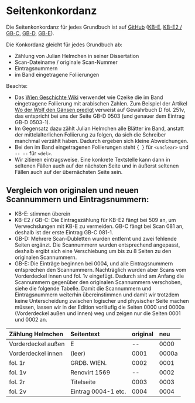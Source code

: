 # Seitenkonkordanz

Die Seitenkonkordanz für jedes Grundbuch ist auf [GitHub](https://github.com/medieval-vienna/gesamt/tree/main/konkordanz) 
([KB-E](https://github.com/medieval-vienna/gesamt/blob/main/konkordanz/Konkordanz%20-%20KB-E.csv), 
[KB-E2 / GB-C](https://github.com/medieval-vienna/gesamt/blob/main/konkordanz/Konkordanz%20-%20KB-E2_GB-C.csv),
[GB-D](https://github.com/medieval-vienna/gesamt/blob/main/konkordanz/Konkordanz%20-%20GB-D.csv), 
[GB-E](https://github.com/medieval-vienna/gesamt/blob/main/konkordanz/Konkordanz%20-%20GB-E.csv)).

Die Konkordanz gleicht für jedes Grundbuch ab:

* Zählung von Julian Helmchen in seiner Dissertation
* Scan-Dateiname / originale Scan-Nummer
* Eintragsnummern
* im Band eingetragene Foliierungen

Beachte: 

* Das [Wien Geschichte Wiki](https://www.geschichtewiki.wien.gv.at/Wien_Geschichte_Wiki) verwendet wie Czeike die im Band eingetragene Foliierung mit arabischen Zahlen. Zum Beispiel der Artikel 
[Wo der Wolf den Gänsen predigt](https://www.geschichtewiki.wien.gv.at/Wo_der_Wolf_den_Gänsen_predigt)
verweist auf Gewährbuch D fol. 251v, das entspricht bei uns der Seite GB-D 0503 (und genauer dem Eintrag GB-D 0503-1).
* Im Gegensatz dazu zählt Julian Helmchen alle Blätter im Band, anstatt der mittelalterlichen Foliierung zu folgen, da sich die Schreiber manchmal verzählt haben. Dadurch ergeben sich kleine Abweichungen.
* Bei den im Band eingetragenen Foliierungen steht `{ }` für `<unclear>` und `-- --` für `<del>`.
* Wir zitieren eintragsweise. Eine konkrete Textstelle kann dann in seltenen Fällen auch auf der nächsten Seite und in äußerst seltenen Fällen auch auf der übernächsten Seite sein.

## Vergleich von originalen und neuen Scannummern und Eintragsnummern:
* KB-E: stimmen überein
* KB-E2 / GB-C: Die Eintragszählung für KB-E2 fängt bei 509 an, um Verwechslungen mit KB-E zu vermeiden. GB-C fängt bei Scan 081 an, deshalb ist der erste Eintrag GB-C 081-1.
* GB-D: Mehrere Scan-Dubletten wurden entfernt und zwei fehlende Seiten ergänzt. Die Scannummern wurden entsprechend angepasst, deshalb ergibt sich eine Verschiebung um bis zu 8 Seiten zu den originalen Scannummern. 
* GB-E: Die Einträge beginnen bei 0004, und alle Eintragsnummern entsprechen den Scannummern. Nachträglich wurden aber Scans vom Vorderdeckel innen und fol. 1v eingefügt. Dadurch sind am Anfang die Scannummern gegenüber den originalen Scannummern verschoben, siehe die folgende Tabelle. Damit die Scannummern und Eintragsnummern weiterhin übereinstimmen und damit wir trotzdem keine Unterscheidung zwischen logischer und physischer Seite machen müssen, lassen wir in der Edition vorläufig die Seiten 0000 und 0000a (Vorderdeckel außen und innen) weg und zeigen nur die Seiten 0001 und 0002 an.

| Zählung Helmchen | Seitentext | original | neu |
|:-----------------|:-----------|:---------|:----|
| Vorderdeckel außen | E | -- |  0000 |
| Vorderdeckel innen | (leer) | 0001 | 0000a |
| fol. 1r | GRDB. WIEN. | 0002 | 0001 |
| fol. 1v | Renovirt 1569 | -- | 0002 |
| fol. 2r | Titelseite | 0003 | 0003 |
| fol. 2v | Eintrag 0004-1 etc. | 0004 | 0004 |


